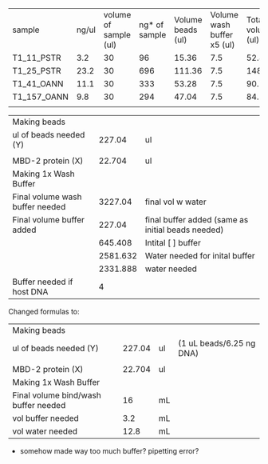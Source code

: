 |             |       |                       |               |                   |                            |                   |                     |              |
| ----------- | ----- | --------------------- | ------------- | ----------------- | -------------------------- | ----------------- | ------------------- | ------------ |
| sample      | ng/ul | volume of sample (ul) | ng* of sample | Volume beads (ul) | Volume wash buffer x5 (ul) | Total volume (ul) | Added beads cleanup | Total volume |
| T1_11_PSTR  | 3.2   | 30                    | 96            | 15.36             | 7.5                        | 52.86             | 95.148              | 148.008      |
| T1_25_PSTR  | 23.2  | 30                    | 696           | 111.36            | 7.5                        | 148.86            | 267.948             | 416.808      |
| T1_41_OANN  | 11.1  | 30                    | 333           | 53.28             | 7.5                        | 90.78             | 163.404             | 254.184      |
| T1_157_OANN | 9.8   | 30                    | 294           | 47.04             | 7.5                        | 84.54             | 152.172             | 236.712      |
|             |       |                       |               |                   |                            |                   |                     |              |







|   |   |   |
|---|---|---|
|Making beads|||
|ul of beads needed (Y)|227.04|ul|
||||
|MBD-2 protein (X)|22.704|ul|
|Making 1x Wash Buffer|||
|Final volume wash buffer needed|3227.04|final vol w water|
|Final volume buffer added|227.04|final buffer added (same as initial beads needed)|
||645.408|Intital [ ] buffer|
||2581.632|Water needed for inital buffer|
||2331.888|water needed|
|Buffer needed if host DNA|4||

Changed formulas to:

|   |   |   |   |
|---|---|---|---|
|Making beads||||
|ul of beads needed (Y)|227.04|ul|(1 uL beads/6.25 ng DNA)|
|||||
|MBD-2 protein (X)|22.704|ul||
|Making 1x Wash Buffer||||
|Final volume bind/wash buffer needed|16|mL||
|vol buffer needed|3.2|mL||
|vol water needed|12.8|mL||
- somehow made way too much buffer? pipetting error?